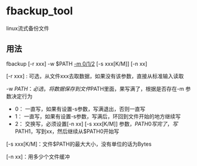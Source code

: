 # fbackup_tool
linux流式备份文件
## 用法
 fbackup [-r xxx] -w $PATH [-m 0/1/2] [-s xxx[K/M]] [-n xx]  
 
 [-r xxx] : 可选，从文件xxx去取数据，如果没有该参数，直接从标准输入读取  
 
 -w $PATH ：必选，将数据保存到文件$PATH里面，果写满了，根据是否存在-m 参数决定行为  
 
 [-m 0/1/2]: 写文件模式  
 - 0： 一直写，如果有设置-s参数，写满退出，否则一直写  
 - 1： 一直写，如果有设置-s参数，写满后，环回到文件开始的地方继续写  
 - 2： 交换写，必须设置[-n xx] [-s xxx[K/M]] 参数，$PATH0写完了，写$PATH1，写到xx，然后继续从$PATH0开始写  
 
 [-s xxx[K/M]：文件$PATH的最大大小，没有单位的话为Bytes  
 
 [-n xx]：用多少个文件缓冲  
